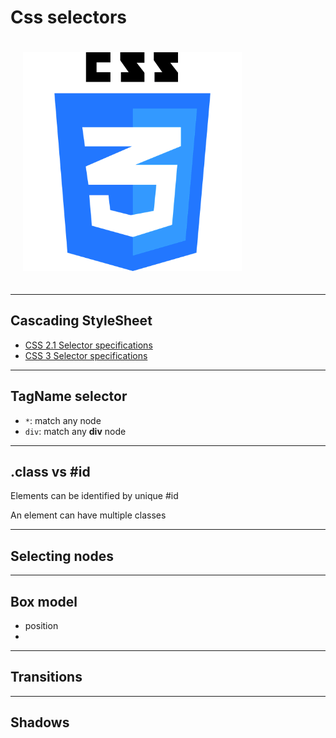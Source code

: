 Css selectors
=============

<img src="img/01/logo_css3.png" style="height: 350px; padding: 20px;" />

---

Cascading StyleSheet
--------------------

* [CSS 2.1 Selector specifications](http://www.w3.org/TR/CSS2/selector.html)
* [CSS 3 Selector specifications](http://www.w3.org/TR/css3-selectors/)

---

TagName selector
----------------

* `*`: match any node
* `div`: match any **div** node

<div class="two-columns dom-match">
<div></div>
<div class="example">
    <div>
        <p></p>
    </div>
    <p></p>
</div>
</div>

<script>
document.addEventListener('ready', function () {
    document.querySelectorAll('.dom-match').forEach(function (elt) {
        var DOM = elt.querySelector('example');
        var interactive = document.Element();
        var frag = document.createDocumentFragment();
        frag.appendChild();
    });
});
</script>

---

.class vs #id
-------------

Elements can be identified by unique #id

An element can have multiple classes

---

Selecting nodes
---------------

---

Box model
---------

* position
*

---

Transitions
-----------

---

Shadows
-------


